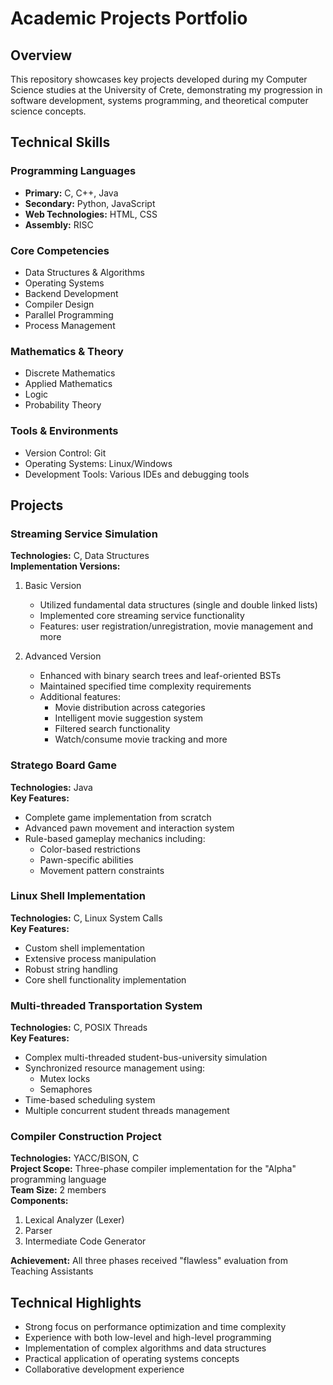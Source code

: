 # Academic Projects Portfolio

## Overview
This repository showcases key projects developed during my Computer Science studies at the University of Crete, demonstrating my progression in software development, systems programming, and theoretical computer science concepts.

## Technical Skills
### Programming Languages
- **Primary:** C, C++, Java
- **Secondary:** Python, JavaScript
- **Web Technologies:** HTML, CSS
- **Assembly:** RISC

### Core Competencies
- Data Structures & Algorithms
- Operating Systems
- Backend Development
- Compiler Design
- Parallel Programming
- Process Management

### Mathematics & Theory
- Discrete Mathematics
- Applied Mathematics
- Logic
- Probability Theory

### Tools & Environments
- Version Control: Git
- Operating Systems: Linux/Windows
- Development Tools: Various IDEs and debugging tools

## Projects

### Streaming Service Simulation
**Technologies:** C, Data Structures  
**Implementation Versions:**
1. Basic Version
   - Utilized fundamental data structures (single and double linked lists)
   - Implemented core streaming service functionality
   - Features: user registration/unregistration, movie management and more
   
2. Advanced Version
   - Enhanced with binary search trees and leaf-oriented BSTs
   - Maintained specified time complexity requirements
   - Additional features:
     - Movie distribution across categories
     - Intelligent movie suggestion system
     - Filtered search functionality
     - Watch/consume movie tracking and more

### Stratego Board Game
**Technologies:** Java  
**Key Features:**
- Complete game implementation from scratch
- Advanced pawn movement and interaction system
- Rule-based gameplay mechanics including:
  - Color-based restrictions
  - Pawn-specific abilities
  - Movement pattern constraints

### Linux Shell Implementation
**Technologies:** C, Linux System Calls  
**Key Features:**
- Custom shell implementation
- Extensive process manipulation
- Robust string handling
- Core shell functionality implementation

### Multi-threaded Transportation System
**Technologies:** C, POSIX Threads  
**Key Features:**
- Complex multi-threaded student-bus-university simulation
- Synchronized resource management using:
  - Mutex locks
  - Semaphores
- Time-based scheduling system
- Multiple concurrent student threads management

### Compiler Construction Project
**Technologies:** YACC/BISON, C  
**Project Scope:** Three-phase compiler implementation for the "Alpha" programming language  
**Team Size:** 2 members  
**Components:**
1. Lexical Analyzer (Lexer)
2. Parser
3. Intermediate Code Generator

**Achievement:** All three phases received "flawless" evaluation from Teaching Assistants


## Technical Highlights
- Strong focus on performance optimization and time complexity
- Experience with both low-level and high-level programming
- Implementation of complex algorithms and data structures
- Practical application of operating systems concepts
- Collaborative development experience

